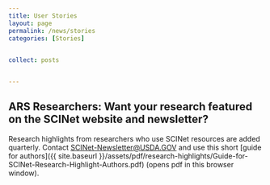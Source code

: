 ```yaml
---
title: User Stories
layout: page
permalink: /news/stories
categories: [Stories]
 

collect: posts


---
```


## ARS Researchers: Want your research featured on the SCINet website and newsletter?

Research highlights from researchers who use SCINet resources are added quarterly. Contact [SCINet-Newsletter@USDA.GOV](mailto:SCINet-Newsletter@USDA.GOV?subject=research%20highlight) and use this short [guide for authors]({{ site.baseurl }}/assets/pdf/research-highlights/Guide-for-SCINet-Research-Highlight-Authors.pdf) (opens pdf in this browser window).

